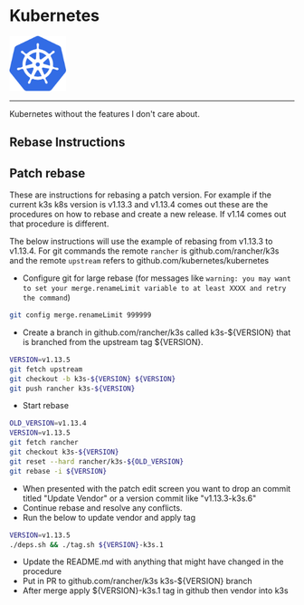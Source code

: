 # Kubernetes

<img src="https://github.com/kubernetes/kubernetes/raw/master/logo/logo.png" width="100">

----

Kubernetes without the features I don't care about.

Rebase Instructions
-------------------

## Patch rebase

These are instructions for rebasing a patch version. For example if the current
k3s k8s version is v1.13.3 and v1.13.4 comes out these are the procedures on how
to rebase and create a new release.  If v1.14 comes out that procedure is different.

The below instructions will use the example of rebasing from v1.13.3 to v1.13.4.
For git commands the remote `rancher` is github.com/rancher/k3s and the remote
`upstream` refers to github.com/kubernetes/kubernetes

* Configure git for large rebase
   (for messages like `warning: you may want to set your merge.renameLimit variable to at least XXXX and retry the command`)
```bash
git config merge.renameLimit 999999
```

* Create a branch in github.com/rancher/k3s called k3s-${VERSION} that is branched
   from the upstream tag ${VERSION}.
   
```bash
VERSION=v1.13.5
git fetch upstream
git checkout -b k3s-${VERSION} ${VERSION}
git push rancher k3s-${VERSION}
```

* Start rebase
```bash
OLD_VERSION=v1.13.4
VERSION=v1.13.5
git fetch rancher
git checkout k3s-${VERSION}
git reset --hard rancher/k3s-${OLD_VERSION}
git rebase -i ${VERSION}
```
* When presented with the patch edit screen you want to drop an commit titled
   "Update Vendor" or a version commit like "v1.13.3-k3s.6"
* Continue rebase and resolve any conflicts.
* Run the below to update vendor and apply tag

```bash
VERSION=v1.13.5
./deps.sh && ./tag.sh ${VERSION}-k3s.1
```

* Update the README.md with anything that might have changed in the procedure
* Put in PR to github.com/rancher/k3s k3s-${VERSION} branch
* After merge apply ${VERSION}-k3s.1 tag in github then vendor into k3s
